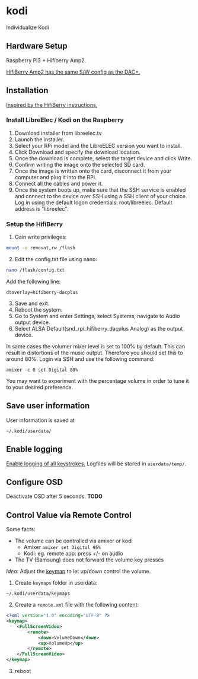 # kodi
Individualize Kodi

## Hardware Setup 
Raspberry Pi3 + Hifiberry Amp2. 

[HifiBerry Amp2 has the same S/W config as the DAC+.](https://www.hifiberry.com/shop/boards/hifiberry-amp2/) 

## Installation
[Inspired by the HifiBerry instructions.](https://www.hifiberry.com/build/documentation/libreelec-installation-and-configuration/)

### Install LibreElec / Kodi on the Raspberry
1. Download installer from libreelec.tv
2. Launch the installer.
3. Select your RPi model and the LibreELEC version you want to install.
4. Click Download and specify the download location.
5. Once the download is complete, select the target device and click Write.
6. Confirm writing the image onto the selected SD card.
7. Once the image is written onto the card, disconnect it from your computer and plug it into the RPi.
8. Connect all the cables and power it.
9. Once the system boots up, make sure that the SSH service is enabled and connect to the device over SSH using a SSH client of your choice. Log in using the default logon credentials: root/libreelec. Default address is "libreelec".

### Setup the HifiBerry
1. Gain write privileges: 
```bash
mount -o remount,rw /flash
```
2. Edit the config.txt file using nano: 
```bash
nano /flash/config.txt
```
Add the following line:
```
dtoverlay=hifiberry-dacplus
```
3. Save and exit.
4. Reboot the system.
5. Go to System and enter Settings, select Systems, navigate to Audio output device.
6. Select ALSA:Default(snd_rpi_hifiberry_dacplus Analog) as the output device.

In same cases the volumer mixer level is set to 100% by default. This can result in distortions of the music output. Therefore you should set this to around 80%. Login via SSH and use the following command:
```
amixer -c 0 set Digital 80%
```
You may want to experiment with the percentage volume in order to tune it to your desired preference.

## Save user information
User information is saved at 
```
~/.kodi/userdata/
```
## Enable logging
[Enable logging of all keystrokes.](http://kodi.wiki/view/Log_file/Advanced#Turn_on_debugging_using_a_file_.28advancedsettings.xml.29)
Logfiles will be stored in `userdata/temp/`. 

## Configure OSD
Deactivate OSD after 5 seconds.
**TODO**

## Control Value via Remote Control
Some facts: 
* The volume can be controlled via amixer or kodi
  * Amixer `amixer set Digital 95%`
  * Kodi: eg. remote app: press +/- on audio
* The TV (Samsung) does not forward the volume key presses

*Idea*: Adjust the [keymap](http://kodi.wiki/view/Keymap) to let up/down control the volume.
1. Create `keymaps` folder in userdata: 
```
~/.kodi/userdata/keymaps
```
2. Create a `remote.xml` file with the following content:
```xml
<?xml version="1.0" encoding="UTF-8" ?>
<keymap>
    <FullScreenVideo>
        <remote>
            <down>VolumeDown</down>
            <up>VolumeUp</up>
        </remote>
    </FullScreenVideo>
</keymap>
```
3. reboot
